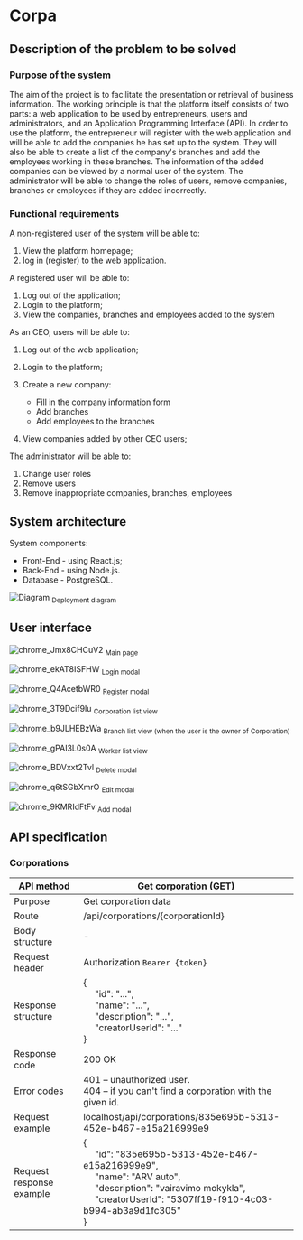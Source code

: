 # Corpa

## Description of the problem to be solved

### Purpose of the system

The aim of the project is to facilitate the presentation or retrieval of business information.
The working principle is that the platform itself consists of two parts: a web application to be used by entrepreneurs, users and administrators, and an Application Programming Interface (API).
In order to use the platform, the entrepreneur will register with the web application and will be able to add the companies he has set up to the system. They will also be able to create a list of the company's branches and add the employees working in these branches. The information of the added companies can be viewed by a normal user of the system. The administrator will be able to change the roles of users, remove companies, branches or employees if they are added incorrectly.

### Functional requirements

A non-registered user of the system will be able to:

1. View the platform homepage;
2. log in (register) to the web application.

A registered user will be able to:

1. Log out of the application;
2. Login to the platform;
3. View the companies, branches and employees added to the system

As an CEO, users will be able to:

1. Log out of the web application;
2. Login to the platform;
3. Create a new company:

   - Fill in the company information form
   - Add branches
   - Add employees to the branches

4. View companies added by other CEO users;

The administrator will be able to:

1. Change user roles
2. Remove users
3. Remove inappropriate companies, branches, employees

## System architecture

System components:

- Front-End - using React.js;
- Back-End - using Node.js.
- Database - PostgreSQL.

![Diagram](https://user-images.githubusercontent.com/40595871/209195351-d0ebbccb-da85-45e0-9ce4-3abffdc88a80.png)
<sub>Deployment diagram</sub>

## User interface 

![chrome_Jmx8CHCuV2](https://user-images.githubusercontent.com/40595871/209196183-e70da92a-8b29-4d6a-a255-f74b9d7d3d69.png)
<sub>Main page</sub>

![chrome_ekAT8ISFHW](https://user-images.githubusercontent.com/40595871/209196390-97cdd613-9c1d-49f5-9129-9118abb22cd7.png)
<sub>Login modal</sub>

![chrome_Q4AcetbWR0](https://user-images.githubusercontent.com/40595871/209196299-669d4aba-5dd7-415c-8608-b39ece46fecc.png)
<sub>Register modal</sub>

![chrome_3T9Dcif9Iu](https://user-images.githubusercontent.com/40595871/209196541-ff4064cd-51a9-4e07-9592-c4b7bccd73c9.png)
<sub>Corporation list view</sub>

![chrome_b9JLHEBzWa](https://user-images.githubusercontent.com/40595871/209196665-d9bd55cb-f8c8-4799-8109-701b8afa1e67.png)
<sub>Branch list view (when the user is the owner of Corporation)</sub>

![chrome_gPAI3L0s0A](https://user-images.githubusercontent.com/40595871/209196835-cd3ca05b-db61-40b8-9017-21065731b2aa.png)
<sub>Worker list view</sub>

![chrome_BDVxxt2Tvl](https://user-images.githubusercontent.com/40595871/209196977-cc13f5f1-531c-436e-aa85-5dfd0929d3c9.png)
<sub>Delete modal</sub>

![chrome_q6tSGbXmrO](https://user-images.githubusercontent.com/40595871/209197017-63b1b164-56ff-4df0-9c08-74219baef6e8.png)
<sub>Edit modal</sub>

![chrome_9KMRIdFtFv](https://user-images.githubusercontent.com/40595871/209197067-f10910a5-fecb-487e-a94f-467045fb3cf7.png)
<sub>Add modal</sub>

## API specification

### Corporations

| API method	| Get corporation (GET) |
|----------|------------ |
| Purpose	| Get corporation data |
| Route	| /api/corporations/{corporationId} |
| Body structure | - |
| Request header |	Authorization `Bearer {token}` |
| Response structure |	{ <br> &emsp; "id": "...", <br> &emsp; "name": "...", <br> &emsp; "description": "...", <br> &emsp; "creatorUserId": "..." <br> } |
| Response code	| 200 OK |
| Error codes	| 401 – unauthorized user. <br> 404 – if you can't find a corporation with the given id. |
| Request example	| localhost/api/corporations/835e695b-5313-452e-b467-e15a216999e9 |
| Request response example | { <br> &emsp; "id": "835e695b-5313-452e-b467-e15a216999e9", <br> &emsp; "name": "ARV auto", <br> &emsp; "description": "vairavimo mokykla", <br> &emsp; "creatorUserId": "5307ff19-f910-4c03-b994-ab3a9d1fc305" <br> } |
